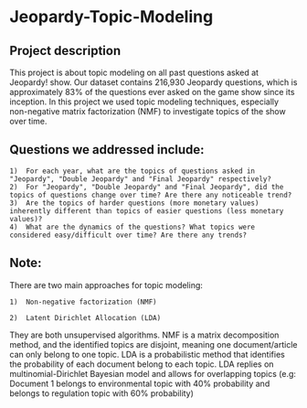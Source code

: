 # Jeopardy-Topic-Modeling

## Project description 
This project is about topic modeling on all past questions asked at Jeopardy! show. Our dataset contains 216,930 Jeopardy questions, which is approximately 83% of the questions ever asked on the game show since its inception. In this project we used topic modeling techniques, especially non-negative matrix factorization (NMF) to investigate topics of the show over time. 

## Questions we addressed include:
    1)  For each year, what are the topics of questions asked in "Jeopardy", "Double Jeopardy" and "Final Jeopardy" respectively?
    2)  For "Jeopardy", "Double Jeopardy" and "Final Jeopardy", did the topics of questions change over time? Are there any noticeable trend?
    3)  Are the topics of harder questions (more monetary values) inherently different than topics of easier questions (less monetary values)?
    4)  What are the dynamics of the questions? What topics were considered easy/difficult over time? Are there any trends?
    
## Note: 
There are two main approaches for topic modeling:
    
    1)  Non-negative factorization (NMF)

    2)  Latent Dirichlet Allocation (LDA)
    
They are both unsupervised algorithms. NMF is a matrix decomposition method, and the identified topics are disjoint, meaning one document/article can only belong to one topic. LDA is a probabilistic method that identifies the probability of each document belong to each topic. LDA replies on multinomial-Dirichlet Bayesian model and allows for overlapping topics (e.g: Document 1 belongs to environmental topic with 40% probability and belongs to regulation topic with 60% probability) 

 

         
